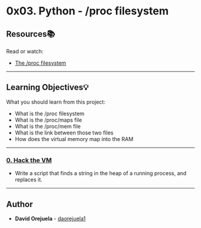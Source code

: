 # 0x03. Python - /proc filesystem

## Resources:books:
Read or watch:
* [The /proc filesystem](https://intranet.hbtn.io/rltoken/OYeW0g3kRxU3Zyfxzg1itA)

---
## Learning Objectives:bulb:
What you should learn from this project:

* What is the /proc filesystem
* What is the /proc/maps file
* What is the /proc/mem file
* What is the link between those two files
* How does the virtual memory map into the RAM

---

### [0. Hack the VM](./read_write_heap.py)
* Write a script that finds a string in the heap of a running process, and replaces it.



---

## Author
* **David Orejuela** - [daorejuela1](https://github.com/daorejuela1)